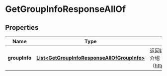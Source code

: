 

# GetGroupInfoResponseAllOf


## Properties

| Name | Type | Description | Notes |
|------------ | ------------- | ------------- | -------------|
|**groupInfo** | [**List&lt;GetGroupInfoResponseAllOfGroupInfo&gt;**](GetGroupInfoResponseAllOfGroupInfo.md) | 返回结果为群组信息数组，内容包括群基础资料字段、群成员资料字段、群组维度自定义字段和群成员维度自定义字段，字段详情请参阅 群组数据结构介绍（https://cloud.tencent.com/document/product/269/1502#.E7.BE.A4.E7.BB.84.E6.95.B0.E6.8D.AE.E7.BB.93.E6.9E.84.E4.BB.8B.E7.BB.8D） |  [optional] |



